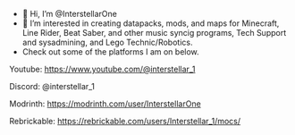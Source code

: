 - 👋 Hi, I’m @InterstellarOne
- 👀 I’m interested in creating datapacks, mods, and maps for Minecraft, Line Rider, Beat Saber, and other music syncig programs, Tech Support and sysadmining, and Lego Technic/Robotics.
- Check out some of the platforms I am on below.

Youtube: https://www.youtube.com/@interstellar_1

Discord: @interstellar_1

Modrinth: https://modrinth.com/user/InterstellarOne

Rebrickable: https://rebrickable.com/users/Interstellar_1/mocs/

<!---
InterstellarOne/InterstellarOne is a ✨ special ✨ repository because its `README.md` (this file) appears on your GitHub profile.
You can click the Preview link to take a look at your changes.
--->
